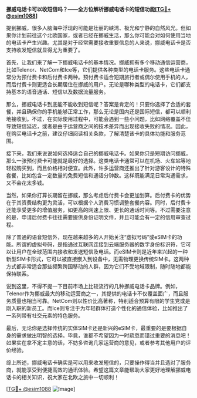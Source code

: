 **挪威电话卡可以收短信吗？——全方位解析挪威电话卡的短信功能[[TG💪+ @esim1088](https://t.me/s/esim1088)]**

提到挪威，很多人脑海中浮现的可能是壮丽的峡湾、极光和宁静的自然风光。但如果你计划前往这个北欧国家，或者已经在挪威生活，那么你可能会对如何使用当地的电话卡产生兴趣。尤其是对于经常需要接收重要信息的人来说，挪威电话卡是否支持收发短信就显得尤为重要了。

首先，让我们来了解一下挪威电话卡的基本情况。挪威拥有多个移动通信运营商，比如Telenor、NetCom和Ice等，它们提供各种类型的电话卡服务。这些电话卡通常分为预付费卡和后付费卡两种。预付费卡适合短期旅行者或偶尔使用手机的人，而后付费卡则更适合长期居住在挪威的用户。无论是哪种类型的电话卡，它们都支持基本的语音通话、短信以及数据流量服务。

那么，挪威电话卡到底能不能收到短信呢？答案是肯定的！只要你选择了合适的套餐，并且确保你的手机能够正常工作，那么无论是国内还是国际短信，都可以顺利地接收到。不过，在实际使用过程中，可能会遇到一些小问题，比如网络覆盖不佳导致短信延迟，或者是由于运营商之间的技术差异而出现接收失败的情况。因此，在购买电话卡之前，建议仔细阅读相关条款，了解清楚该卡的具体功能和服务范围。

接下来，我们来说说如何选择适合自己的挪威电话卡。如果你只是短期访问挪威，那么一张预付费卡可能就是最好的选择。这类电话卡通常可以在机场、火车站等地轻松购买到，而且价格相对便宜。此外，许多运营商还推出了针对游客设计的特殊套餐，比如包含一定数量的免费短信和通话分钟数。这样既能满足日常沟通需求，又不会花太多钱。

当然，如果你打算长期留在挪威，那么考虑后付费卡会更加划算。后付费卡的优势在于其资费结构更为灵活，可以根据个人消费习惯调整套餐内容。同时，后付费卡还能享受更多的增值服务，如更高的网速上限、更长的通话时间等。不过需要注意的是，申请后付费卡往往需要提供身份证明文件，并且可能会有一定的信用审查过程。

除了普通的语音短信外，现在越来越多的人开始关注“虚拟号码”或eSIM卡的功能。所谓的虚拟号码，是指通过互联网连接到云端服务器的数字身份标识符，它可以让用户在全球范围内接收和发送短信及电话。而eSIM卡则是近年来兴起的一种新型SIM卡形式，它可以被直接嵌入到设备中，无需物理更换传统SIM卡。这两种方式都非常适合那些频繁跨国移动的人群，因为它们不受地域限制，随时随地都能保持联系。

说到这里，不得不提一下目前市场上比较流行的几种挪威电话卡品牌。例如，Telenor作为挪威最大的移动运营商之一，其提供的电话卡不仅覆盖面广，而且服务质量也相当可靠。NetCom则以性价比高著称，特别适合预算有限的学生党或是刚入职的新员工。而Ice则专注于为年轻群体打造个性化的通信体验，比如推出了一系列带有社交元素的特色服务。

最后，无论你是选择传统的实体SIM卡还是新兴的eSIM卡，最重要的是要根据自身的需求做出明智的选择。毕竟，谁都不希望因为一时疏忽而错过重要的消息吧！如果实在拿不定主意的话，不妨多咨询几家运营商的意见，或者参考其他用户的评价经验。

综上所述，挪威电话卡确实是可以用来收发短信的，只要操作得当并且选对了服务商，就能享受到便捷高效的通讯体验。希望这篇文章能帮助大家更好地理解挪威电话卡的相关知识，祝大家在北欧之旅中一切顺利！

[[TG💪+ @esim1088](https://t.me/s/esim1088) ![Image](https://i.postimg.cc/4NQfJmqS/Snipaste-2025-05-13-00-14-12.png)]